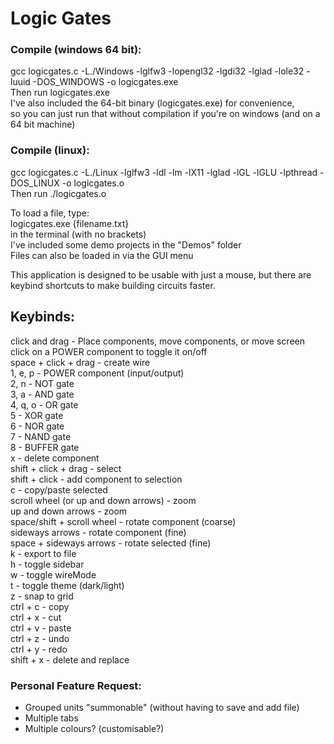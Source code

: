 # Logic Gates

### Compile (windows 64 bit):
gcc logicgates.c -L./Windows -lglfw3 -lopengl32 -lgdi32 -lglad -lole32 -luuid -DOS_WINDOWS -o logicgates.exe\
Then run logicgates.exe\
I've also included the 64-bit binary (logicgates.exe) for convenience,\
so you can just run that without compilation if you're on windows (and on a 64 bit machine)

### Compile (linux):
gcc logicgates.c -L./Linux -lglfw3 -ldl -lm -lX11 -lglad -lGL -lGLU -lpthread -DOS_LINUX -o logicgates.o\
Then run ./logicgates.o

To load a file, type:\
logicgates.exe {filename.txt}\
in the terminal (with no brackets)\
I've included some demo projects in the "Demos" folder\
Files can also be loaded in via the GUI menu

This application is designed to be usable with just a mouse, but there are\
keybind shortcuts to make building circuits faster.

## Keybinds:
click and drag - Place components, move components, or move screen\
click on a POWER component to toggle it on/off\
space + click + drag - create wire\
1, e, p - POWER component (input/output)\
2, n - NOT gate\
3, a - AND gate\
4, q, o - OR gate\
5 - XOR gate\
6 - NOR gate\
7 - NAND gate\
8 - BUFFER gate\
x - delete component\
shift + click + drag - select\
shift + click - add component to selection\
c - copy/paste selected\
scroll wheel (or up and down arrows) - zoom\
up and down arrows - zoom\
space/shift + scroll wheel - rotate component (coarse)\
sideways arrows - rotate component (fine)\
space + sideways arrows - rotate selected (fine)\
k - export to file\
h - toggle sidebar\
w - toggle wireMode\
t - toggle theme (dark/light)\
z - snap to grid\
ctrl + c - copy\
ctrl + x - cut\
ctrl + v - paste\
ctrl + z - undo\
ctrl + y - redo\
shift + x - delete and replace


### Personal Feature Request:
 - Grouped units "summonable" (without having to save and add file)
 - Multiple tabs
 - Multiple colours? (customisable?)
 